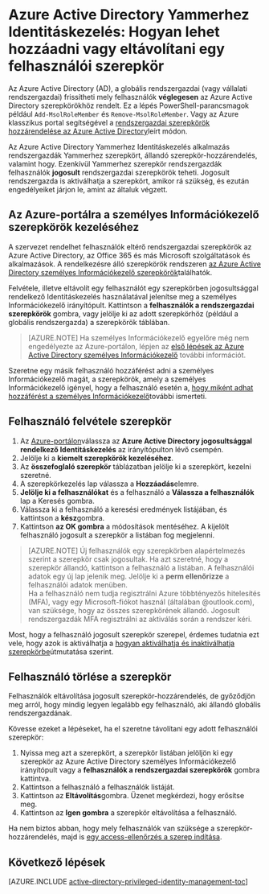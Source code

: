 <properties
   pageTitle="Hogyan lehet hozzáadni vagy eltávolítani a felhasználói szerepkörön |} Microsoft Azure"
   description="Megtudhatja, hogy miként szerepkörök hozzáadása a Yammerhez azonosítási az Azure Active Directory Yammerhez Identitáskezelés alkalmazással."
   services="active-directory"
   documentationCenter=""
   authors="kgremban"
   manager="femila"
   editor=""/>

<tags
   ms.service="active-directory"
   ms.devlang="na"
   ms.topic="article"
   ms.tgt_pltfrm="na"
   ms.workload="identity"
   ms.date="10/24/2016"
   ms.author="kgremban"/>

# <a name="azure-ad-privileged-identity-management-how-to-add-or-remove-a-user-role"></a>Azure Active Directory Yammerhez Identitáskezelés: Hogyan lehet hozzáadni vagy eltávolítani egy felhasználói szerepkör

Az Azure Active Directory (AD), a globális rendszergazdai (vagy vállalati rendszergazdai) frissítheti mely felhasználók **véglegesen** az Azure Active Directory szerepkörökhöz rendelt. Ez a lépés PowerShell-parancsmagok például `Add-MsolRoleMember` és `Remove-MsolRoleMember`. Vagy az Azure klasszikus portal segítségével a [rendszergazdai szerepkörök hozzárendelése az Azure Active Directory](active-directory-assign-admin-roles.md)leírt módon.

Az Azure Active Directory Yammerhez Identitáskezelés alkalmazás rendszergazdák Yammerhez szerepkört, állandó szerepkör-hozzárendelés, valamint hogy. Ezenkívül Yammerhez szerepkör rendszergazdák felhasználók **jogosult** rendszergazdai szerepkörök teheti. Jogosult rendszergazda is aktiválhatja a szerepkört, amikor rá szükség, és ezután engedélyeiket járjon le, amint az általuk végzett.

## <a name="manage-roles-with-pim-in-the-azure-portal"></a>Az Azure-portálra a személyes Információkezelő szerepkörök kezeléséhez

A szervezet rendelhet felhasználók eltérő rendszergazdai szerepkörök az Azure Active Directory, az Office 365 és más Microsoft szolgáltatások és alkalmazások.  A rendelkezésre álló szerepkörök rendszeren [az Azure Active Directory személyes Információkezelő szerepkörök](active-directory-privileged-identity-management-roles.md)találhatók.

Felvétele, illetve eltávolít egy felhasználót egy szerepkörben jogosultsággal rendelkező Identitáskezelés használatával jelenítse meg a személyes Információkezelő irányítópult. Kattintson a **felhasználók a rendszergazdai szerepkörök** gombra, vagy jelölje ki az adott szerepkörhöz (például a globális rendszergazda) a szerepkörök táblában.

> [AZURE.NOTE] Ha személyes Információkezelő egyelőre még nem engedélyezte az Azure-portálon, lépjen az [első lépések az Azure Active Directory személyes Információkezelő](active-directory-privileged-identity-management-getting-started.md) további információt.

Szeretne egy másik felhasználó hozzáférést adni a személyes Információkezelő magát, a szerepkörök, amely a személyes Információkezelő igényel, hogy a felhasználó esetén a, [hogy miként adhat hozzáférést a személyes Információkezelő](active-directory-privileged-identity-management-how-to-give-access-to-pim.md)további ismerteti.

## <a name="add-a-user-to-a-role"></a>Felhasználó felvétele szerepkör

1. Az [Azure-portálon](https://portal.azure.com/)válassza az **Azure Active Directory jogosultsággal rendelkező Identitáskezelés** az irányítópulton lévő csempén.
2. Jelölje ki a **kiemelt szerepkörök kezeléséhez**.
3. Az **összefoglaló szerepkör** táblázatban jelölje ki a szerepkört, kezelni szeretné.
4. A szerepkörkezelés lap válassza a **Hozzáadás**elemre.
5. **Jelölje ki a felhasználókat** és a felhasználó a **Válassza a felhasználók** lap a Keresés gombra.  
6. Válassza ki a felhasználó a keresési eredmények listájában, és kattintson a **kész**gombra.
4. Kattintson **az OK gombra** a módosítások mentéséhez. A kijelölt felhasználó jogosult a szerepkör a listában fog megjelenni.

> [AZURE.NOTE]
>Új felhasználók egy szerepkörben alapértelmezés szerint a szerepkör csak jogosultak. Ha azt szeretné, hogy a szerepkör állandó, kattintson a felhasználó a listában. A felhasználói adatok egy új lap jelenik meg. Jelölje ki a **perm ellenőrizze** a felhasználói adatok menüben.  
>Ha a felhasználó nem tudja regisztrálni Azure többtényezős hitelesítés (MFA), vagy egy Microsoft-fiókot használ (általában @outlook.com), van szüksége, hogy az összes szerepkörének állandó. Jogosult rendszergazdák MFA regisztrálni az aktiválás során a rendszer kéri.

Most, hogy a felhasználó jogosult szerepkör szerepel, érdemes tudatnia ezt vele, hogy azok is aktiválhatja a [hogyan aktiválhatja és inaktiválhatja szerepkörbe](active-directory-privileged-identity-management-how-to-activate-role.md)útmutatása szerint.

## <a name="remove-a-user-from-a-role"></a>Felhasználó törlése a szerepkör

Felhasználók eltávolítása jogosult szerepkör-hozzárendelés, de győződjön meg arról, hogy mindig legyen legalább egy felhasználó, aki állandó globális rendszergazdának.

Kövesse ezeket a lépéseket, ha el szeretne távolítani egy adott felhasználói szerepkör:

1. Nyissa meg azt a szerepkört, a szerepkör listában jelöljön ki egy szerepkör az Azure Active Directory személyes Információkezelő irányítópult vagy a **felhasználók a rendszergazdai szerepkörök** gombra kattintva.
2. Kattintson a felhasználó a felhasználók listáját.
3. Kattintson az **Eltávolítás**gombra. Üzenet megkérdezi, hogy erősítse meg.
4. Kattintson az **Igen gombra** a szerepkör eltávolítása a felhasználó.

Ha nem biztos abban, hogy mely felhasználók van szüksége a szerepkör-hozzárendelés, majd is [egy access-ellenőrzés a szerep indítása](active-directory-privileged-identity-management-how-to-start-security-review.md).


<!--Every topic should have next steps and links to the next logical set of content to keep the customer engaged-->
## <a name="next-steps"></a>Következő lépések
[AZURE.INCLUDE [active-directory-privileged-identity-management-toc](../../includes/active-directory-privileged-identity-management-toc.md)]
